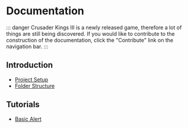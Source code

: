 # Documentation

::: danger
Crusader Kings III is a newly released game, therefore a lot of things are still being discovered.
If you would like to contribute to the construction of the documentation, click the "Contribute" link on the navigation bar.
:::

## Introduction

* [Project Setup](introduction/project-setup.md)
* [Folder Structure](introduction/folder-structure.md)

## Tutorials

* [Basic Alert](tutorials/basic-alert.md)